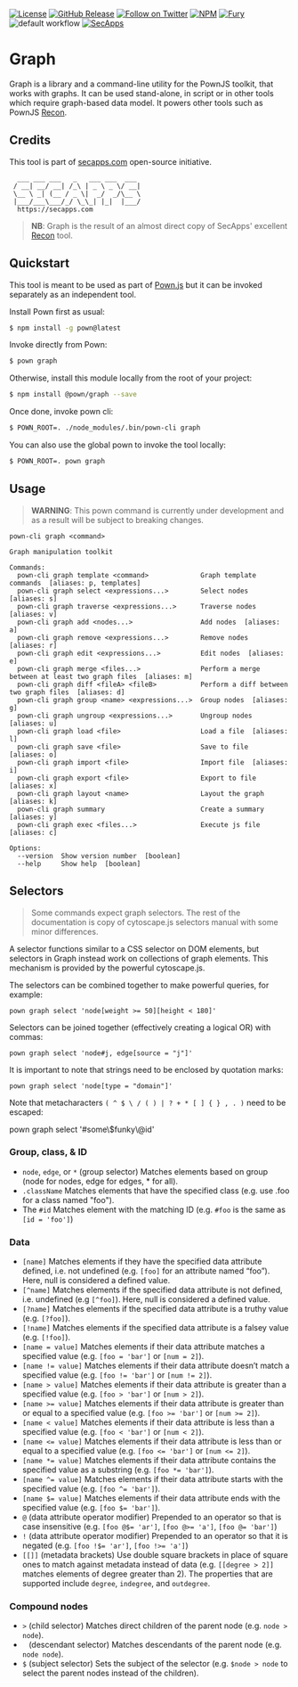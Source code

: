 [![License](https://img.shields.io/badge/license-MIT-_red.svg)](https://opensource.org/licenses/MIT)
[![GitHub Release](https://img.shields.io/github/release/pownjs/graph)](https://github.com/pownjs/graph/releases)
[![Follow on Twitter](https://img.shields.io/twitter/follow/pownjs.svg?logo=twitter)](https://twitter.com/pownjs)
[![NPM](https://img.shields.io/npm/v/@pown/graph.svg)](https://www.npmjs.com/package/@pown/graph)
[![Fury](https://img.shields.io/badge/version-2x%20Fury-red.svg)](https://github.com/pownjs/lobby)
![default workflow](https://github.com/pownjs/git/actions/workflows/default.yaml/badge.svg)
[![SecApps](https://img.shields.io/badge/credits-SecApps-black.svg)](https://secapps.com)

# Graph

Graph is a library and a command-line utility for the PownJS toolkit, that works with graphs. It can be used stand-alone, in script or in other tools which require graph-based data model. It powers other tools such as PownJS [Recon](https://github.com/pownjs/recon).

## Credits

This tool is part of [secapps.com](https://secapps.com) open-source initiative.

```
  ___ ___ ___   _   ___ ___  ___
 / __| __/ __| /_\ | _ \ _ \/ __|
 \__ \ _| (__ / _ \|  _/  _/\__ \
 |___/___\___/_/ \_\_| |_|  |___/
  https://secapps.com
```

> **NB**: Graph is the result of an almost direct copy of SecApps' excellent [Recon](https://recon.secapps.com) tool.

## Quickstart

This tool is meant to be used as part of [Pown.js](https://github.com/pownjs/pown) but it can be invoked separately as an independent tool.

Install Pown first as usual:

```sh
$ npm install -g pown@latest
```

Invoke directly from Pown:

```sh
$ pown graph
```

Otherwise, install this module locally from the root of your project:

```sh
$ npm install @pown/graph --save
```

Once done, invoke pown cli:

```sh
$ POWN_ROOT=. ./node_modules/.bin/pown-cli graph
```

You can also use the global pown to invoke the tool locally:

```sh
$ POWN_ROOT=. pown graph
```

## Usage

> **WARNING**: This pown command is currently under development and as a result will be subject to breaking changes.

```
pown-cli graph <command>

Graph manipulation toolkit

Commands:
  pown-cli graph template <command>             Graph template commands  [aliases: p, templates]
  pown-cli graph select <expressions...>        Select nodes  [aliases: s]
  pown-cli graph traverse <expressions...>      Traverse nodes  [aliases: v]
  pown-cli graph add <nodes...>                 Add nodes  [aliases: a]
  pown-cli graph remove <expressions...>        Remove nodes  [aliases: r]
  pown-cli graph edit <expressions...>          Edit nodes  [aliases: e]
  pown-cli graph merge <files...>               Perform a merge between at least two graph files  [aliases: m]
  pown-cli graph diff <fileA> <fileB>           Perform a diff between two graph files  [aliases: d]
  pown-cli graph group <name> <expressions...>  Group nodes  [aliases: g]
  pown-cli graph ungroup <expressions...>       Ungroup nodes  [aliases: u]
  pown-cli graph load <file>                    Load a file  [aliases: l]
  pown-cli graph save <file>                    Save to file  [aliases: o]
  pown-cli graph import <file>                  Import file  [aliases: i]
  pown-cli graph export <file>                  Export to file  [aliases: x]
  pown-cli graph layout <name>                  Layout the graph  [aliases: k]
  pown-cli graph summary                        Create a summary  [aliases: y]
  pown-cli graph exec <files...>                Execute js file  [aliases: c]

Options:
  --version  Show version number  [boolean]
  --help     Show help  [boolean]
```

## Selectors

> Some commands expect graph selectors. The rest of the documentation is copy of cytoscape.js selectors manual with some minor differences.

A selector functions similar to a CSS selector on DOM elements, but selectors in Graph instead work on collections of graph elements. This mechanism is provided by the powerful cytoscape.js.

The selectors can be combined together to make powerful queries, for example:

```
pown graph select 'node[weight >= 50][height < 180]'
```

Selectors can be joined together (effectively creating a logical OR) with commas:

```
pown graph select 'node#j, edge[source = "j"]'
```

It is important to note that strings need to be enclosed by quotation marks:

```
pown graph select 'node[type = "domain"]'
```

Note that metacharacters `( ^ $ \ / ( ) | ? + * [ ] { } , . )` need to be escaped:

pown graph select '#some\\$funky\\@id'

### Group, class, & ID

* `node`, `edge`, or `*` (group selector) Matches elements based on group (node for nodes, edge for edges, * for all).
* `.className` Matches elements that have the specified class (e.g. use .foo for a class named "foo").
* The `#id` Matches element with the matching ID (e.g. `#foo` is the same as `[id = 'foo']`)

### Data

* `[name]` Matches elements if they have the specified data attribute defined, i.e. not undefined (e.g. `[foo]` for an attribute named “foo”). Here, null is considered a defined value.
* `[^name]` Matches elements if the specified data attribute is not defined, i.e. undefined (e.g `[^foo]`). Here, null is considered a defined value.
* `[?name]` Matches elements if the specified data attribute is a truthy value (e.g. `[?foo]`).
* `[!name]` Matches elements if the specified data attribute is a falsey value (e.g. `[!foo]`).
* `[name = value]` Matches elements if their data attribute matches a specified value (e.g. `[foo = 'bar']` or `[num = 2]`).
* `[name != value]` Matches elements if their data attribute doesn’t match a specified value (e.g. `[foo != 'bar']` or `[num != 2]`).
* `[name > value]` Matches elements if their data attribute is greater than a specified value (e.g. `[foo > 'bar']` or `[num > 2]`).
* `[name >= value]` Matches elements if their data attribute is greater than or equal to a specified value (e.g. `[foo >= 'bar']` or `[num >= 2]`).
* `[name < value]` Matches elements if their data attribute is less than a specified value (e.g. `[foo < 'bar']` or `[num < 2]`).
* `[name <= value]` Matches elements if their data attribute is less than or equal to a specified value (e.g. `[foo <= 'bar']` or `[num <= 2]`).
* `[name *= value]` Matches elements if their data attribute contains the specified value as a substring (e.g. `[foo *= 'bar']`).
* `[name ^= value]` Matches elements if their data attribute starts with the specified value (e.g. `[foo ^= 'bar']`).
* `[name $= value]` Matches elements if their data attribute ends with the specified value (e.g. `[foo $= 'bar']`).
* `@` (data attribute operator modifier) Prepended to an operator so that is case insensitive (e.g. `[foo @$= 'ar']`, `[foo @>= 'a']`, `[foo @= 'bar']`)
* `!` (data attribute operator modifier) Prepended to an operator so that it is negated (e.g. `[foo !$= 'ar']`, `[foo !>= 'a']`)
* `[[]]` (metadata brackets) Use double square brackets in place of square ones to match against metadata instead of data (e.g. `[[degree > 2]]` matches elements of degree greater than 2). The properties that are supported include `degree`, `indegree`, and `outdegree`.

### Compound nodes

* `>` (child selector) Matches direct children of the parent node (e.g. `node > node`).
* ` ` (descendant selector) Matches descendants of the parent node (e.g. `node node`).
* `$` (subject selector) Sets the subject of the selector (e.g. `$node > node` to select the parent nodes instead of the children).
